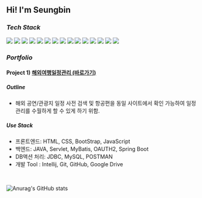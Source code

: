 ## Hi! I'm Seungbin

### *Tech Stack*<br>
<img src="https://img.shields.io/badge/html5-E34F26?style=for-the-badge&logo=html5&logoColor=white"/> <img src="https://img.shields.io/badge/css3-1572B6?style=for-the-badge&logo=css3&logoColor=white"/>
<img src="https://img.shields.io/badge/bootstrap-7952B3?style=for-the-badge&logo=bootstrap&logoColor=white"/>
<img src="https://img.shields.io/badge/javascript-F7DF1E?style=for-the-badge&logo=javascript&logoColor=white"/> 
<img src="https://img.shields.io/badge/JAVA-007396?style=for-the-badge&logo=java&logoColor=white">
<img src="https://img.shields.io/badge/springboot-6DB33F?style=for-the-badge&logo=springboot&logoColor=white"/>
<img src="https://img.shields.io/badge/springsecurity-6DB33F?style=for-the-badge&logo=springsecurityt&logoColor=white"/>
<img src="https://img.shields.io/badge/mysql-4479A1?style=for-the-badge&logo=mysql&logoColor=white"/>
<img src="https://img.shields.io/badge/postman-FF6C37?style=for-the-badge&logo=postmant&logoColor=white"/>
<img src="https://img.shields.io/badge/intellijidea-000000?style=for-the-badge&logo=intellijidea&logoColor=white"/>
<img src="https://img.shields.io/badge/git-F05032?style=for-the-badge&logo=git&logoColor=white"/>
<img src="https://img.shields.io/badge/github-181717?style=for-the-badge&logo=github&logoColor=white"/>
<img src="https://img.shields.io/badge/react-61DAFB?style=for-the-badge&logo=react&logoColor=white"/>
<img src="https://img.shields.io/badge/hibernate-59666C?style=for-the-badge&logo=hibernate&logoColor=white"/>
<img src="https://img.shields.io/badge/visual studio code-5C2D91?style=for-the-badge&logo=visualstudiocode&logoColor=white"/>
<br>

### *Portfolio*
#### Project 1)  [해외여행일정관리 (바로가기)](https://github.com/Langssa/schedule.git)

##### Outline
* 해외 공연/관광지 일정 사전 검색 및 항공편을 동일 사이트에서 확인 가능하여 일정 관리를 수월하게 할 수 있게 하기 위함. 

##### Use Stack
* 프론트엔드: HTML, CSS, BootStrap, JavaScript
* 백엔드: JAVA, Servlet, MyBatis, OAUTH2, Spring Boot
* DB액션 처리: JDBC, MySQL, POSTMAN
* 개발 Tool : Intellij, Git, GitHub, Google Drive
<br>

![Anurag's GitHub stats](https://github-readme-stats.vercel.app/api?username=Langssa&show_icons=true&theme=radical)
